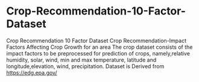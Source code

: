 # Crop-Recommendation-10-Factor-Dataset
Crop Recommendation 10 Factor Dataset 
Crop Recommendation-Impact Factors Affecting Crop Growth for an area
The crop dataset consists of the impact factors to be preprocessed for prediction of crops, namely,relative humidity, solar, wind, min and max temperature, latitude and longitude,elevation, wind, precipitation.
Dataset is Derived from https://edg.epa.gov/
